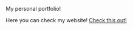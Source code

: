 
My personal portfolio! 


Here you can check my website! 
[Check this out!](https://peter-zerdzinski.netlify.app "Google's Homepage")
